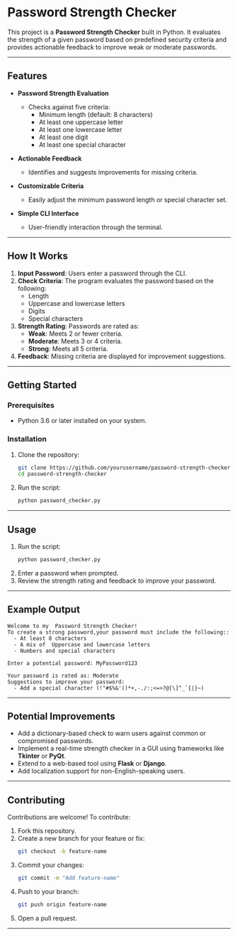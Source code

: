 # Password Strength Checker

This project is a **Password Strength Checker** built in Python. It evaluates the strength of a given password based on predefined security criteria and provides actionable feedback to improve weak or moderate passwords.

---

## Features

- **Password Strength Evaluation**
  - Checks against five criteria:
    - Minimum length (default: 8 characters)
    - At least one uppercase letter
    - At least one lowercase letter
    - At least one digit
    - At least one special character
  
- **Actionable Feedback**
  - Identifies and suggests improvements for missing criteria.

- **Customizable Criteria**
  - Easily adjust the minimum password length or special character set.

- **Simple CLI Interface**
  - User-friendly interaction through the terminal.

---

## How It Works

1. **Input Password**: Users enter a password through the CLI.
2. **Check Criteria**: The program evaluates the password based on the following:
   - Length
   - Uppercase and lowercase letters
   - Digits
   - Special characters
3. **Strength Rating**: Passwords are rated as:
   - **Weak**: Meets 2 or fewer criteria.
   - **Moderate**: Meets 3 or 4 criteria.
   - **Strong**: Meets all 5 criteria.
4. **Feedback**: Missing criteria are displayed for improvement suggestions.

---

## Getting Started

### Prerequisites

- Python 3.6 or later installed on your system.

### Installation

1. Clone the repository:
   ```bash
   git clone https://github.com/yourusername/password-strength-checker.git
   cd password-strength-checker
   ```
2. Run the script:
   ```bash
   python password_checker.py
   ```

---

## Usage

1. Run the script:
   ```bash
   python password_checker.py
   ```
2. Enter a password when prompted.
3. Review the strength rating and feedback to improve your password.

---

## Example Output

```plaintext
Welcome to my  Password Strength Checker!
To create a strong password,your password must include the following::
  - At least 8 characters
  - A mix of  Uppercase and lowercase letters
  - Numbers and special characters

Enter a potential password: MyPassword123

Your password is rated as: Moderate
Suggestions to improve your password:
  - Add a special character (!"#$%&'()*+,-./:;<=>?@[\]^_`{|}~)
```

---

## Potential Improvements

- Add a dictionary-based check to warn users against common or compromised passwords.
- Implement a real-time strength checker in a GUI using frameworks like **Tkinter** or **PyQt**.
- Extend to a web-based tool using **Flask** or **Django**.
- Add localization support for non-English-speaking users.

---

## Contributing

Contributions are welcome! To contribute:

1. Fork this repository.
2. Create a new branch for your feature or fix:
   ```bash
   git checkout -b feature-name
   ```
3. Commit your changes:
   ```bash
   git commit -m "Add feature-name"
   ```
4. Push to your branch:
   ```bash
   git push origin feature-name
   ```
5. Open a pull request.
---
